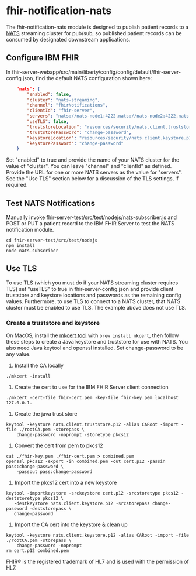 # fhir-notification-nats
The fhir-notification-nats module is designed to publish patient records to a [NATS](http://nats.io) streaming cluster for pub/sub, so published patient records can be consumed by designated downstream applications.  

## Configure IBM FHIR
In fhir-server-webapp/src/main/liberty/config/config/default/fhir-server-config.json, find the default NATS configuration shown here:  

```json
    "nats": {
        "enabled": false,
        "cluster": "nats-streaming",
        "channel": "fhirNotifications",
        "clientId": "fhir-server",
        "servers": "nats://nats-node1:4222,nats://nats-node2:4222,nats://nats-node3:4222",
        "useTLS": false,
        "truststoreLocation": "resources/security/nats.client.truststore.p12",
        "truststorePassword": "change-password",
        "keystoreLocation": "resources/security/nats.client.keystore.p12",
        "keystorePassword": "change-password"
    }
```

Set "enabled" to true and provide the name of your NATS cluster for the value of "cluster".  You can leave "channel" and "clientId" as defined.  Provide the URL for one or more NATS servers as the value for "servers". See the "Use TLS" section below for a discussion of the TLS settings, if required.  

## Test NATS Notifications
Manually invoke fhir-server-test/src/test/nodejs/nats-subscriber.js and POST or PUT a patient record to the IBM FHIR Server to test the NATS notification module.

```shell
cd fhir-server-test/src/test/nodejs
npm install
node nats-subscriber
```

## Use TLS
To use TLS (which you must do if your NATS streaming cluster requires TLS) set "useTLS" to true in fhir-server-config.json and provide client truststore and keystore locations and passwords as the remaining config values.  Furthermore, to use TLS to connect to a NATS cluster, that NATS cluster must be enabled to use TLS.  The example above does not use TLS.

### Create a truststore and keystore
On MacOS, install the [mkcert tool](https://github.com/FiloSottile/mkcert) with `brew install mkcert`, then follow these steps to create a Java keystore and truststore for use with NATS.  You also need Java keytool and openssl installed. Set change-password to be any value.
1. Install the CA locally
```shell
./mkcert -install
 ```

1. Create the cert to use for the IBM FHIR Server client connection
```shell
./mkcert -cert-file fhir-cert.pem -key-file fhir-key.pem localhost 127.0.0.1.
```

1. Create the java trust store
```shell
keytool -keystore nats.client.truststore.p12 -alias CARoot -import -file ./rootCA.pem -storepass \
    change-password -noprompt -storetype pkcs12
```

1. Convert the cert from pem to pkcs12
```shell
cat ./fhir-key.pem ./fhir-cert.pem > combined.pem
openssl pkcs12 -export -in combined.pem -out cert.p12 -passin pass:change-password \
    -passout pass:change-password
```

1. Import the pkcs12 cert into a new keystore
```shell
keytool -importkeystore -srckeystore cert.p12 -srcstoretype pkcs12 -deststoretype pkcs12 \
   -destkeystore nats.client.keystore.p12 -srcstorepass change-password -deststorepass \
   change-password
```

1. Import the CA cert into the keystore & clean up
```shell
keytool -keystore nats.client.keystore.p12 -alias CARoot -import -file ./rootCA.pem -storepass \
    change-password -noprompt
rm cert.p12 combined.pem  
```

FHIR® is the registered trademark of HL7 and is used with the permission of HL7.
